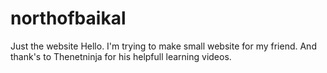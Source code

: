 # northofbaikal
Just the website
Hello. I'm trying to make small website for my friend. 
And thank's to Thenetninja for his helpfull learning videos.
